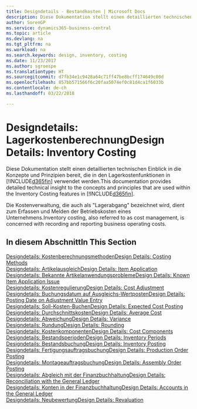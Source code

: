 ```yaml
---
title: Designdetails - Bestandkosten | Microsoft Docs
description: Diese Dokumentation stellt einen detaillierten technischen Einblick in die Konzepte und Prinzipien bereit, die in den Lagerkostenfunktionen in Business Central verwendet werden.
author: SorenGP
ms.service: dynamics365-business-central
ms.topic: article
ms.devlang: na
ms.tgt_pltfrm: na
ms.workload: na
ms.search.keywords: design, inventory, costing
ms.date: 11/23/2017
ms.author: sgroespe
ms.translationtype: HT
ms.sourcegitcommit: d7fb34e1c9428a64c71ff47be8bcff174649c00d
ms.openlocfilehash: 857bb571566f6c20faa5074ef0c81d4ca1f6033b
ms.contentlocale: de-ch
ms.lasthandoff: 03/22/2018

---
```

# <a name="design-details-inventory-costing"></a><span data-ttu-id="48a88-103">Designdetails: Lagerkostenberechnung</span><span class="sxs-lookup"><span data-stu-id="48a88-103">Design Details: Inventory Costing</span></span>
<span data-ttu-id="48a88-104">Diese Dokumentation stellt einen detaillierten technischen Einblick in die Konzepte und Prinzipien bereit, die in den Lagerkostenfunktionen in [!INCLUDE[d365fin](includes/d365fin_md.md)] verwendet werden.</span><span class="sxs-lookup"><span data-stu-id="48a88-104">This documentation provides detailed technical insight to the concepts and principles that are used within the Inventory Costing features in [!INCLUDE[d365fin](includes/d365fin_md.md)].</span></span>  

<span data-ttu-id="48a88-105">Die Kostenverwaltung, die auch als "Lagerabgang" bezeichnet wird, dient zum Erfassen und Melden der Betriebskosten eines Unternehmens.</span><span class="sxs-lookup"><span data-stu-id="48a88-105">Inventory costing, also referred to as cost management, is concerned with recording and reporting business operating costs.</span></span>  

## <a name="in-this-section"></a><span data-ttu-id="48a88-106">In diesem Abschnitt</span><span class="sxs-lookup"><span data-stu-id="48a88-106">In This Section</span></span>  
[<span data-ttu-id="48a88-107">Designdetails: Kostenberechnungsmethoden</span><span class="sxs-lookup"><span data-stu-id="48a88-107">Design Details: Costing Methods</span></span>](design-details-costing-methods.md)  
[<span data-ttu-id="48a88-108">Designdetails: Artikelausgleich</span><span class="sxs-lookup"><span data-stu-id="48a88-108">Design Details: Item Application</span></span>](design-details-item-application.md)  
[<span data-ttu-id="48a88-109">Designdetails: Bekannte Artikelanwendungsprobleme</span><span class="sxs-lookup"><span data-stu-id="48a88-109">Design Details: Known Item Application Issue</span></span>](design-details-inventory-zero-level-open-item-ledger-entries.md)  
[<span data-ttu-id="48a88-110">Designdetails: Kostenregulierung</span><span class="sxs-lookup"><span data-stu-id="48a88-110">Design Details: Cost Adjustment</span></span>](design-details-cost-adjustment.md)  
[<span data-ttu-id="48a88-111">Designdetails: Buchungsdatum auf Ausgleichs-Wertposten</span><span class="sxs-lookup"><span data-stu-id="48a88-111">Design Details: Posting Date on Adjustment Value Entry</span></span>](design-details-inventory-adjustment-value-entry-posting-date.md)  
[<span data-ttu-id="48a88-112">Designdetails: Soll-Kosten-Buchen</span><span class="sxs-lookup"><span data-stu-id="48a88-112">Design Details: Expected Cost Posting</span></span>](design-details-expected-cost-posting.md)  
[<span data-ttu-id="48a88-113">Designdetails: Durchschnittskosten</span><span class="sxs-lookup"><span data-stu-id="48a88-113">Design Details: Average Cost</span></span>](design-details-average-cost.md)  
[<span data-ttu-id="48a88-114">Designdetails: Abweichung</span><span class="sxs-lookup"><span data-stu-id="48a88-114">Design Details: Variance</span></span>](design-details-variance.md)  
[<span data-ttu-id="48a88-115">Designdetails: Rundung</span><span class="sxs-lookup"><span data-stu-id="48a88-115">Design Details: Rounding</span></span>](design-details-rounding.md)  
[<span data-ttu-id="48a88-116">Designdetails: Kostenkomponenten</span><span class="sxs-lookup"><span data-stu-id="48a88-116">Design Details: Cost Components</span></span>](design-details-cost-components.md)  
[<span data-ttu-id="48a88-117">Designdetails: Bestandsperioden</span><span class="sxs-lookup"><span data-stu-id="48a88-117">Design Details: Inventory Periods</span></span>](design-details-inventory-periods.md)  
[<span data-ttu-id="48a88-118">Designdetails: Bestandsbuchung</span><span class="sxs-lookup"><span data-stu-id="48a88-118">Design Details: Inventory Posting</span></span>](design-details-inventory-posting.md)  
[<span data-ttu-id="48a88-119">Designdetails: Fertigungsauftragsbuchung</span><span class="sxs-lookup"><span data-stu-id="48a88-119">Design Details: Production Order Posting</span></span>](design-details-production-order-posting.md)  
[<span data-ttu-id="48a88-120">Designdetails: Montageauftragsbuchung</span><span class="sxs-lookup"><span data-stu-id="48a88-120">Design Details: Assembly Order Posting</span></span>](design-details-assembly-order-posting.md)  
[<span data-ttu-id="48a88-121">Designdetails: Abgleich mit der Finanzbuchhaltung</span><span class="sxs-lookup"><span data-stu-id="48a88-121">Design Details: Reconciliation with the General Ledger</span></span>](design-details-reconciliation-with-the-general-ledger.md)  
[<span data-ttu-id="48a88-122">Designdetails: Konten in der Finanzbuchhaltung</span><span class="sxs-lookup"><span data-stu-id="48a88-122">Design Details: Accounts in the General Ledger</span></span>](design-details-accounts-in-the-general-ledger.md)  
[<span data-ttu-id="48a88-123">Designdetails: Neubewertung</span><span class="sxs-lookup"><span data-stu-id="48a88-123">Design Details: Revaluation</span></span>](design-details-revaluation.md)

